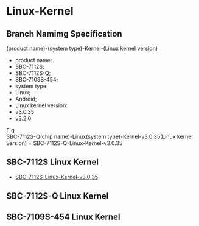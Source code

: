 # Linux-Kernel

## Branch Namimg Specification

(product name)-(system type)-Kernel-(Linux kernel version)

* product name:
 * SBC-7112S;
 * SBC-7112S-Q;
 * SBC-7109S-454;
* system type:
 * Linux;
 * Android;
* Linux kernel version:
 * v3.0.35
 * v3.2.0

E.g  
SBC-7112S-Q(chip name)-Linux(system type)-Kernel-v3.0.35(Linux kernel version) = SBC-7112S-Q-Linux-Kernel-v3.0.35

## SBC-7112S Linux Kernel

* [SBC-7112S-Linux-Kernel-v3.0.35](https://github.com/AplexOS/Linux-Kernel/tree/SBC-7112S-Linux-Kernel-v3.0.35)

## SBC-7112S-Q Linux Kernel

## SBC-7109S-454 Linux Kernel

